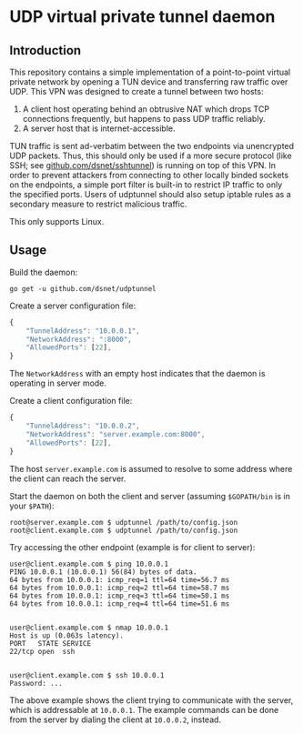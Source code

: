 # UDP virtual private tunnel daemon #

## Introduction ##

This repository contains a simple implementation of a point-to-point virtual
private network by opening a TUN device and transferring raw traffic over UDP.
This VPN was designed to create a tunnel between two hosts:
1. A client host operating behind an obtrusive NAT which drops TCP connections
frequently, but happens to pass UDP traffic reliably.
2. A server host that is internet-accessible.

TUN traffic is sent ad-verbatim between the two endpoints via unencrypted
UDP packets. Thus, this should only be used if a more secure protocol
(like SSH; see [github.com/dsnet/sshtunnel](https://github.com/dsnet/sshtunnel))
is running on top of this VPN. In order to prevent attackers from connecting to
other locally binded sockets on the endpoints, a simple port filter is built-in
to restrict IP traffic to only the specified ports. Users of udptunnel should
also setup iptable rules as a secondary measure to restrict malicious traffic.

This only supports Linux.

## Usage ##

Build the daemon:

```go get -u github.com/dsnet/udptunnel```

Create a server configuration file:

```javascript
{
	"TunnelAddress": "10.0.0.1",
	"NetworkAddress": ":8000",
	"AllowedPorts": [22],
}
```

The `NetworkAddress` with an empty host indicates that the daemon is operating
in server mode.

Create a client configuration file:

```javascript
{
	"TunnelAddress": "10.0.0.2",
	"NetworkAddress": "server.example.com:8000",
	"AllowedPorts": [22],
}
```

The host `server.example.com` is assumed to resolve to some address where the
client can reach the server.

Start the daemon on both the client and server (assuming `$GOPATH/bin` is in your `$PATH`):

```
root@server.example.com $ udptunnel /path/to/config.json
root@client.example.com $ udptunnel /path/to/config.json
```

Try accessing the other endpoint (example is for client to server):

```
user@client.example.com $ ping 10.0.0.1
PING 10.0.0.1 (10.0.0.1) 56(84) bytes of data.
64 bytes from 10.0.0.1: icmp_req=1 ttl=64 time=56.7 ms
64 bytes from 10.0.0.1: icmp_req=2 ttl=64 time=58.7 ms
64 bytes from 10.0.0.1: icmp_req=3 ttl=64 time=50.1 ms
64 bytes from 10.0.0.1: icmp_req=4 ttl=64 time=51.6 ms


user@client.example.com $ nmap 10.0.0.1
Host is up (0.063s latency).
PORT   STATE SERVICE
22/tcp open  ssh


user@client.example.com $ ssh 10.0.0.1
Password: ...
```

The above example shows the client trying to communicate with the server,
which is addressable at `10.0.0.1`. The example commands can be done from the
server by dialing the client at `10.0.0.2`, instead.
